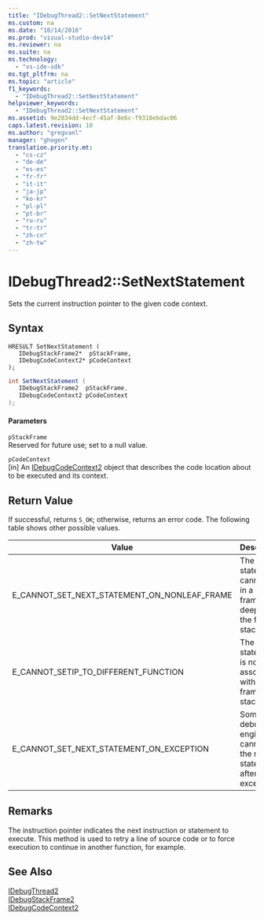 ```yaml
---
title: "IDebugThread2::SetNextStatement"
ms.custom: na
ms.date: "10/14/2016"
ms.prod: "visual-studio-dev14"
ms.reviewer: na
ms.suite: na
ms.technology: 
  - "vs-ide-sdk"
ms.tgt_pltfrm: na
ms.topic: "article"
f1_keywords: 
  - "IDebugThread2::SetNextStatement"
helpviewer_keywords: 
  - "IDebugThread2::SetNextStatement"
ms.assetid: 9e2834dd-4ecf-45af-8e6c-f9318ebdac06
caps.latest.revision: 10
ms.author: "gregvanl"
manager: "ghogen"
translation.priority.mt: 
  - "cs-cz"
  - "de-de"
  - "es-es"
  - "fr-fr"
  - "it-it"
  - "ja-jp"
  - "ko-kr"
  - "pl-pl"
  - "pt-br"
  - "ru-ru"
  - "tr-tr"
  - "zh-cn"
  - "zh-tw"
---
```

# IDebugThread2::SetNextStatement
Sets the current instruction pointer to the given code context.  
  
## Syntax  
  
```cpp#  
HRESULT SetNextStatement (   
   IDebugStackFrame2*  pStackFrame,  
   IDebugCodeContext2* pCodeContext  
);  
```  
  
```c#  
int SetNextStatement (   
   IDebugStackFrame2  pStackFrame,  
   IDebugCodeContext2 pCodeContext  
);  
```  
  
#### Parameters  
 `pStackFrame`  
 Reserved for future use; set to a null value.  
  
 `pCodeContext`  
 [in] An [IDebugCodeContext2](../extensibility/idebugcodecontext2.md) object that describes the code location about to be executed and its context.  
  
## Return Value  
 If successful, returns `S_OK`; otherwise, returns an error code. The following table shows other possible values.  
  
|Value|Description|  
|-----------|-----------------|  
|E_CANNOT_SET_NEXT_STATEMENT_ON_NONLEAF_FRAME|The next statement cannot be in a stack frame deeper on the frame stack.|  
|E_CANNOT_SETIP_TO_DIFFERENT_FUNCTION|The next statement is not associated with any frame in the stack.|  
|E_CANNOT_SET_NEXT_STATEMENT_ON_EXCEPTION|Some debug engines cannot set the next statement after an exception.|  
  
## Remarks  
 The instruction pointer indicates the next instruction or statement to execute. This method is used to retry a line of source code or to force execution to continue in another function, for example.  
  
## See Also  
 [IDebugThread2](../extensibility/idebugthread2.md)   
 [IDebugStackFrame2](../extensibility/idebugstackframe2.md)   
 [IDebugCodeContext2](../extensibility/idebugcodecontext2.md)